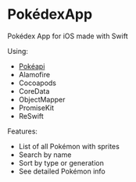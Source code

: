 # PokédexApp
Pokédex App for iOS made with Swift

Using:
* [Pokéapi](https://pokeapi.co)
* Alamofire
* Cocoapods
* CoreData
* ObjectMapper
* PromiseKit
* ReSwift

Features:
* List of all Pokémon with sprites
* Search by name
* Sort by type or generation
* See detailed Pokémon info
